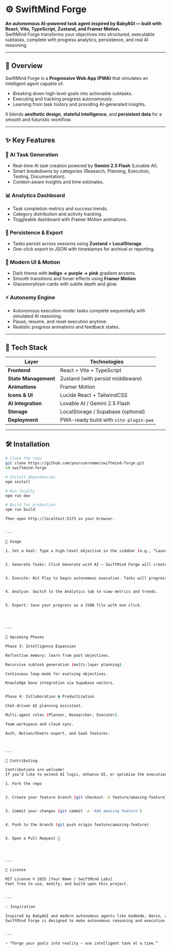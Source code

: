 # ⚙️ SwiftMind Forge
**An autonomous AI-powered task agent inspired by BabyAGI — built with React, Vite, TypeScript, Zustand, and Framer Motion.**  
SwiftMind Forge transforms your objectives into structured, executable subtasks, complete with progress analytics, persistence, and real AI reasoning.

---

## 🚀 Overview

SwiftMind Forge is a **Progressive Web App (PWA)** that simulates an intelligent agent capable of:
- Breaking down high-level goals into actionable subtasks.
- Executing and tracking progress autonomously.
- Learning from task history and providing AI-generated insights.

It blends **aesthetic design**, **stateful intelligence**, and **persistent data** for a smooth and futuristic workflow.

---

## ✨ Key Features

### 🧠 AI Task Generation
- Real-time AI task creation powered by **Gemini 2.5 Flash** (Lovable AI).
- Smart breakdowns by categories (Research, Planning, Execution, Testing, Documentation).
- Context-aware insights and time estimates.

### 📊 Analytics Dashboard
- Task completion metrics and success trends.
- Category distribution and activity tracking.
- Toggleable dashboard with Framer Motion animations.

### 💾 Persistence & Export
- Tasks persist across sessions using **Zustand + LocalStorage**.
- One-click export to JSON with timestamps for archival or reporting.

### 🎨 Modern UI & Motion
- Dark theme with **indigo → purple → pink** gradient accents.
- Smooth transitions and hover effects using **Framer Motion**.
- Glassmorphism cards with subtle depth and glow.

### ⚡ Autonomy Engine
- Autonomous execution mode: tasks complete sequentially with simulated AI reasoning.
- Pause, resume, and reset execution anytime.
- Realistic progress animations and feedback states.

---

## 🧩 Tech Stack

| Layer | Technologies |
|-------|---------------|
| **Frontend** | React + Vite + TypeScript |
| **State Management** | Zustand (with persist middleware) |
| **Animations** | Framer Motion |
| **Icons & UI** | Lucide React + TailwindCSS |
| **AI Integration** | Lovable AI / Gemini 2.5 Flash |
| **Storage** | LocalStorage / Supabase (optional) |
| **Deployment** | PWA-ready build with `vite-plugin-pwa` |

---

## 🛠️ Installation

```bash
# Clone the repo
git clone https://github.com/yourusername/swiftmind-forge.git
cd swiftmind-forge

# Install dependencies
npm install

# Run locally
npm run dev

# Build for production
npm run build

Then open http://localhost:5173 in your browser.


---

🧠 Usage

1. Set a Goal: Type a high-level objective in the sidebar (e.g., “Launch a research assistant app”).


2. Generate Tasks: Click Generate with AI — SwiftMind Forge will create structured subtasks automatically.


3. Execute: Hit Play to begin autonomous execution. Tasks will progress and mark themselves as complete.


4. Analyze: Switch to the Analytics tab to view metrics and trends.


5. Export: Save your progress as a JSON file with one click.




---

🧪 Upcoming Phases

Phase 3: Intelligence Expansion

Reflective memory: learn from past objectives.

Recursive subtask generation (multi-layer planning).

Continuous loop mode for evolving objectives.

Knowledge base integration via Supabase vectors.


Phase 4: Collaboration & Productization

Chat-driven AI planning assistant.

Multi-agent roles (Planner, Researcher, Executor).

Team workspace and cloud sync.

Auth, Notion/Sheets export, and SaaS features.



---

🤝 Contributing

Contributions are welcome!
If you’d like to extend AI logic, enhance UI, or optimize the execution engine:

1. Fork the repo


2. Create your feature branch (git checkout -b feature/amazing-feature)


3. Commit your changes (git commit -m 'Add amazing feature')


4. Push to the branch (git push origin feature/amazing-feature)


5. Open a Pull Request 🚀




---

📜 License

MIT License © 2025 [Your Name / SwiftMind Labs]
Feel free to use, modify, and build upon this project.


---

💡 Inspiration

Inspired by BabyAGI and modern autonomous agents like Godmode, Devin, and Orion Research Agent.
SwiftMind Forge is designed to make autonomous reasoning and execution accessible and beautiful.


---

> “Forge your goals into reality — one intelligent task at a time.” 
